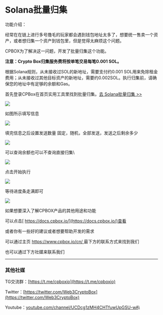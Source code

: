 # Solana批量归集

功能介绍：

经常在在链上进行多号撸毛的玩家都会遇到钱包地址太多了，想要统一售卖一个资产，或者想归集一个资产到钱包里，但是觉得太麻烦这个问题。

CPBOX为了解决这一问题，开发了批量归集这个功能。

**注意：Crypto Box归集服务费将按单笔交易每笔0.001 SOL。**

根据Solana规则，从未接收过SOL的新地址，需要支付约0.001 SOL用来免除租金费用；从未接收过其他目标资产的新地址，需要约0.002SOL。执行归集前，请确保您的地址中有足够的余额和Gas。

首先登录CPBox在首页实用工具里找到批量归集。[去 Solana批量归集 >>](https://www.cpbox.io/cn/solana/batch/collection?_s=search)

![](https://www.cpbox.io/cpfiles/2024-07-04/d2gnueq8w6h1aeqldi.png)

如图所示填写信息

![](https://www.cpbox.io/cpfiles/2024-07-04/d2gny0nn01p9ttt8a0.png)

填完信息之后设置发送数量 固定，随机，全部发送，发送之后剩余多少

![](https://www.cpbox.io/cpfiles/2024-07-04/d2go9vs5q7tyxfeybv.png)

可以查询余额也可以不查询直接归集\


![](https://www.cpbox.io/cpfiles/2024-07-04/d2golgx4rd6zo7lj1s.png)

点击开始执行

![](https://www.cpbox.io/cpfiles/2024-07-04/d2gow13sknnu0usivc.png)

等待进度条走满即可

![](https://www.cpbox.io/cpfiles/2024-07-04/d2goylfc1hr5npap6a.png)

如果想要深入了解CPBOX产品的其他用途和功能

可以点击[ https://docs.cpbox.io/](https://docs.cpbox.io/)查看

或者你有一些好的建议或者想要帮助开发的需求

可以通过主页 [https://www.cpbox.io/cn/ ](https://www.cpbox.io/cn/)最下方的联系方式来找到我们

也可以通过下方社媒来联系我们

***

### 其他社媒

TG交流群：[https://t.me/cpboxio](https://t.me/cpboxio)

Twitter：[https://twitter.com/Web3CryptoBox](https://twitter.com/Web3CryptoBox)

Youtube：[youtube.com/channel/UCDcg1zMH4CHTfuwUpGSU-wA](../../solana-gong-ju/solana-yi-jian-fa-bi.md)\
